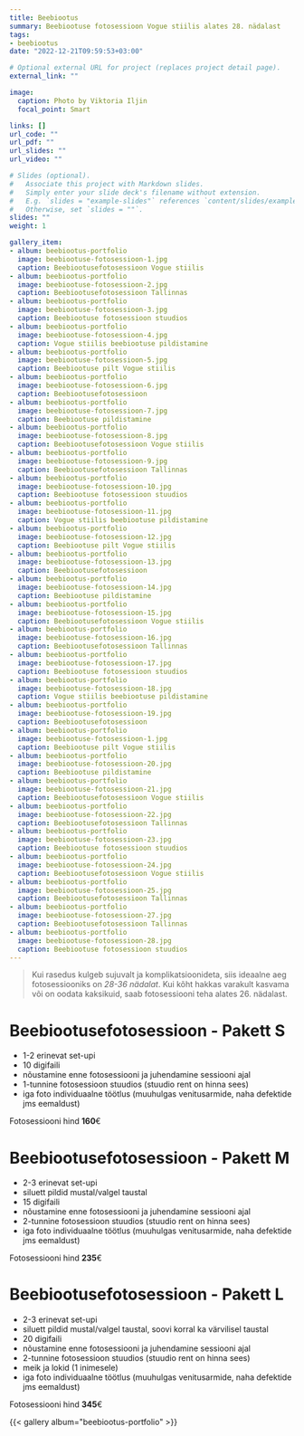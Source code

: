 ```yaml
---
title: Beebiootus 
summary: Beebiootuse fotosessioon Vogue stiilis alates 28. nädalast
tags:
- beebiootus
date: "2022-12-21T09:59:53+03:00"

# Optional external URL for project (replaces project detail page).
external_link: ""

image:
  caption: Photo by Viktoria Iljin
  focal_point: Smart

links: []
url_code: ""
url_pdf: ""
url_slides: ""
url_video: ""

# Slides (optional).
#   Associate this project with Markdown slides.
#   Simply enter your slide deck's filename without extension.
#   E.g. `slides = "example-slides"` references `content/slides/example-slides.md`.
#   Otherwise, set `slides = ""`.
slides: ""
weight: 1

gallery_item:
- album: beebiootus-portfolio
  image: beebiootuse-fotosessioon-1.jpg
  caption: Beebiootusefotosessioon Vogue stiilis
- album: beebiootus-portfolio
  image: beebiootuse-fotosessioon-2.jpg
  caption: Beebiootusefotosessioon Tallinnas
- album: beebiootus-portfolio
  image: beebiootuse-fotosessioon-3.jpg
  caption: Beebiootuse fotosessioon stuudios
- album: beebiootus-portfolio
  image: beebiootuse-fotosessioon-4.jpg
  caption: Vogue stiilis beebiootuse pildistamine
- album: beebiootus-portfolio
  image: beebiootuse-fotosessioon-5.jpg
  caption: Beebiootuse pilt Vogue stiilis
- album: beebiootus-portfolio
  image: beebiootuse-fotosessioon-6.jpg
  caption: Beebiootusefotosessioon
- album: beebiootus-portfolio
  image: beebiootuse-fotosessioon-7.jpg
  caption: Beebiootuse pildistamine
- album: beebiootus-portfolio
  image: beebiootuse-fotosessioon-8.jpg
  caption: Beebiootusefotosessioon Vogue stiilis
- album: beebiootus-portfolio
  image: beebiootuse-fotosessioon-9.jpg
  caption: Beebiootusefotosessioon Tallinnas
- album: beebiootus-portfolio
  image: beebiootuse-fotosessioon-10.jpg
  caption: Beebiootuse fotosessioon stuudios
- album: beebiootus-portfolio
  image: beebiootuse-fotosessioon-11.jpg
  caption: Vogue stiilis beebiootuse pildistamine
- album: beebiootus-portfolio
  image: beebiootuse-fotosessioon-12.jpg
  caption: Beebiootuse pilt Vogue stiilis
- album: beebiootus-portfolio
  image: beebiootuse-fotosessioon-13.jpg
  caption: Beebiootusefotosessioon 
- album: beebiootus-portfolio
  image: beebiootuse-fotosessioon-14.jpg
  caption: Beebiootuse pildistamine
- album: beebiootus-portfolio
  image: beebiootuse-fotosessioon-15.jpg
  caption: Beebiootusefotosessioon Vogue stiilis
- album: beebiootus-portfolio
  image: beebiootuse-fotosessioon-16.jpg
  caption: Beebiootusefotosessioon Tallinnas
- album: beebiootus-portfolio
  image: beebiootuse-fotosessioon-17.jpg
  caption: Beebiootuse fotosessioon stuudios
- album: beebiootus-portfolio
  image: beebiootuse-fotosessioon-18.jpg
  caption: Vogue stiilis beebiootuse pildistamine
- album: beebiootus-portfolio
  image: beebiootuse-fotosessioon-19.jpg
  caption: Beebiootusefotosessioon 
- album: beebiootus-portfolio
  image: beebiootuse-fotosessioon-1.jpg
  caption: Beebiootuse pilt Vogue stiilis
- album: beebiootus-portfolio
  image: beebiootuse-fotosessioon-20.jpg
  caption: Beebiootuse pildistamine
- album: beebiootus-portfolio
  image: beebiootuse-fotosessioon-21.jpg
  caption: Beebiootusefotosessioon Vogue stiilis
- album: beebiootus-portfolio
  image: beebiootuse-fotosessioon-22.jpg
  caption: Beebiootusefotosessioon Tallinnas
- album: beebiootus-portfolio
  image: beebiootuse-fotosessioon-23.jpg
  caption: Beebiootuse fotosessioon stuudios
- album: beebiootus-portfolio
  image: beebiootuse-fotosessioon-24.jpg
  caption: Beebiootusefotosessioon Vogue stiilis
- album: beebiootus-portfolio
  image: beebiootuse-fotosessioon-25.jpg
  caption: Beebiootusefotosessioon Tallinnas
- album: beebiootus-portfolio
  image: beebiootuse-fotosessioon-27.jpg
  caption: Beebiootusefotosessioon Tallinnas
- album: beebiootus-portfolio
  image: beebiootuse-fotosessioon-28.jpg
  caption: Beebiootuse fotosessioon stuudios
---
```

> Kui rasedus kulgeb sujuvalt ja komplikatsioonideta, siis ideaalne aeg fotosessiooniks on _28-36 nädalat_. Kui kõht hakkas varakult kasvama või on oodata kaksikuid, saab fotosessiooni teha alates 26. nädalast.

# Beebiootusefotosessioon - Pakett S

* 1-2 erinevat set-upi 
* 10 digifaili 
* nõustamine enne fotosessiooni ja juhendamine sessiooni ajal
* 1-tunnine fotosessioon stuudios (stuudio rent on hinna sees)
* iga foto individuaalne töötlus (muuhulgas venitusarmide, naha defektide jms eemaldust)

Fotosessiooni hind **160**€ 

# Beebiootusefotosessioon - Pakett M

* 2-3 erinevat set-upi 
* siluett pildid mustal/valgel taustal
* 15 digifaili 
* nõustamine enne fotosessiooni ja juhendamine sessiooni ajal
* 2-tunnine fotosessioon stuudios (stuudio rent on hinna sees)
* iga foto individuaalne töötlus (muuhulgas venitusarmide, naha defektide jms eemaldust)

Fotosessiooni hind **235**€

# Beebiootusefotosessioon - Pakett L

* 2-3 erinevat set-upi 
* siluett pildid mustal/valgel taustal, soovi korral ka värvilisel taustal
* 20 digifaili 
* nõustamine enne fotosessiooni ja juhendamine sessiooni ajal
* 2-tunnine fotosessioon stuudios (stuudio rent on hinna sees)
* meik ja lokid (1 inimesele)
* iga foto individuaalne töötlus (muuhulgas venitusarmide, naha defektide jms eemaldust)

Fotosessiooni hind **345**€

{{< gallery album="beebiootus-portfolio" >}}